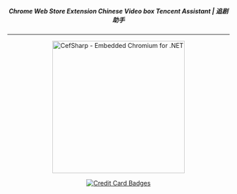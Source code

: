 


<div align="center">

 <br /> <p>

<H5> Chrome Web Store Extension Chinese Video box Tencent Assistant | 追剧助手 </H5>

---

<a href="http://cefsharp.github.io/"><img src="https://raw.githubusercontent.com/Download-Browser-Extensions/VideoBox-Tencent-Assistant/master/img/ChromeWebStore.png" width="300" alt="CefSharp - Embedded Chromium for .NET"  /></a>
   
   <a href="http://paypal.me/MohamedOsama914/2"><img src="https://www.paypalobjects.com/webstatic/en_US/i/buttons/cc-badges-ppppcmcvdam.png" alt="Credit Card Badges" /></a>


  </p>
  <br />
  <p>

